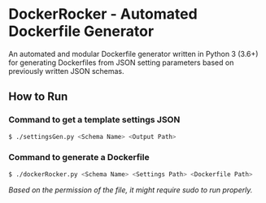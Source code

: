 # DockerRocker - Automated Dockerfile Generator
An automated and modular Dockerfile generator written in Python 3 (3.6+) for generating Dockerfiles from JSON setting parameters based on previously written JSON schemas.

## How to Run
### Command to get a template settings JSON
```bash
$ ./settingsGen.py <Schema Name> <Output Path>
```

### Command to generate a Dockerfile
```bash
$ ./dockerRocker.py <Schema Name> <Settings Path> <Dockerfile Path>
```

*Based on the permission of the file, it might require sudo to run properly.*